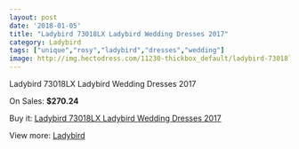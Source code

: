 ```yaml
---
layout: post
date: '2018-01-05'
title: "Ladybird 73018LX Ladybird Wedding Dresses 2017"
category: Ladybird
tags: ["unique","rosy","ladybird","dresses","wedding"]
image: http://img.hectodress.com/11230-thickbox_default/ladybird-73018lx-ladybird-wedding-dresses-2013.jpg
---
```

Ladybird 73018LX Ladybird Wedding Dresses 2017

On Sales: **$270.24**
<a href="https://www.hectodress.com/ladybird/5561-ladybird-73018lx-ladybird-wedding-dresses-2013.html"><amp-img layout="responsive" width="600" height="600" src="//img.hectodress.com/11230-thickbox_default/ladybird-73018lx-ladybird-wedding-dresses-2013.jpg" alt="Ladybird 73018LX Ladybird Wedding Dresses 2017 0" /></a>
<a href="https://www.hectodress.com/ladybird/5561-ladybird-73018lx-ladybird-wedding-dresses-2013.html"><amp-img layout="responsive" width="600" height="600" src="//img.hectodress.com/11231-thickbox_default/ladybird-73018lx-ladybird-wedding-dresses-2013.jpg" alt="Ladybird 73018LX Ladybird Wedding Dresses 2017 1" /></a>

Buy it: [Ladybird 73018LX Ladybird Wedding Dresses 2017](https://www.hectodress.com/ladybird/5561-ladybird-73018lx-ladybird-wedding-dresses-2013.html "Ladybird 73018LX Ladybird Wedding Dresses 2017")

View more: [Ladybird](https://www.hectodress.com/92-ladybird "Ladybird")